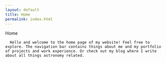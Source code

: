 ```yaml
---
layout: default
title: Home
permalink: index.html
---
```


  <div class="section-wrapper">
    <section class="section home" id="home">
      <div id="home-text">
        <div class="section-heading"> Home </div>
        <p class="paragraph-text justify-text">
      
      Hello and welcome to the home page of my website! Feel free to explore. The navigation bar contains things about me and my portfolio of projects and work experience. Or check out my blog where I write about all things astronomy related.
</p>
</div>

  </section>
 </div>